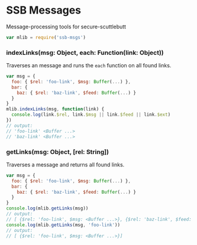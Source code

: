 # SSB Messages

Message-processing tools for secure-scuttlebutt

```js
var mlib = require('ssb-msgs')
```

### indexLinks(msg: Object, each: Function(link: Object))

Traverses an message and runs the `each` function on all found links.

```js
var msg = {
  foo: { $rel: 'foo-link', $msg: Buffer(...) },
  bar: {
    baz: { $rel: 'baz-link', $feed: Buffer(...) }
  }
}
mlib.indexLinks(msg, function(link) {
  console.log(link.$rel, link.$msg || link.$feed || link.$ext)
})
// output:
// 'foo-link' <Buffer ...>
// 'baz-link' <Buffer ...>
```

### getLinks(msg: Object, [rel: String])

Traverses a message and returns all found links.

```js
var msg = {
  foo: { $rel: 'foo-link', $msg: Buffer(...) },
  bar: {
    baz: { $rel: 'baz-link', $feed: Buffer(...) }
  }
}
console.log(mlib.getLinks(msg))
// output:
// [ {$rel: 'foo-link', $msg: <Buffer ...>}, {$rel: 'baz-link', $feed: <Buffer ...>}]
console.log(mlib.getLinks(msg, 'foo-link'))
// output:
// [ {$rel: 'foo-link', $msg: <Buffer ...>}]
```